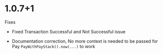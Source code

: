# 1.0.7+1

Fixes

- Fixed Transaction Successful and Not Successful issue

- Documentation correction, No more context is needed to be passed for Pay ```PayWithPayStack().now(...)``` to work
